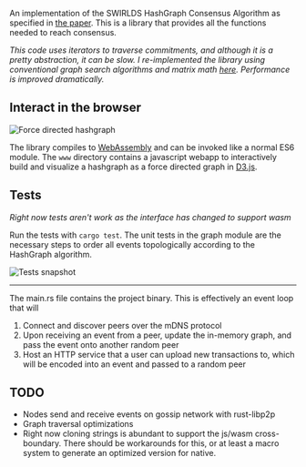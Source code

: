 An implementation of the SWIRLDS HashGraph Consensus Algorithm as specified in [the
paper](https://www.swirlds.com/downloads/SWIRLDS-TR-2016-01.pdf). This is a
library that provides all the functions needed to reach consensus.

*This code uses iterators to traverse commitments, and although it is a pretty abstraction, it can be slow. I re-implemented the library using conventional graph search algorithms and matrix math [here](https://github.com/jaybutera/fast-hashgraph). Performance is improved dramatically.*
## Interact in the browser
![Force directed hashgraph](https://github.com/jaybutera/rust-hashgraph/blob/master/web_screenshot.png)


The library compiles to [WebAssembly](https://webassembly.org/) and can be
invoked like a normal ES6 module. The ```www``` directory contains a javascript
webapp to interactively build and visualize a hashgraph as a force directed
graph in [D3.js](https://d3js.org/).

## Tests
*Right now tests aren't work as the interface has changed to support wasm*

Run the tests with ```cargo test```. The unit tests in the graph module are the necessary steps to
order all events topologically according to the HashGraph algorithm.

![Tests snapshot](https://i.imgur.com/eilv4Vk.png)

---
The main.rs file contains the project binary. This is effectively an event loop that will
1. Connect and discover peers over the mDNS protocol
2. Upon receiving an event from a peer, update the in-memory graph, and pass the event onto another random peer
3. Host an HTTP service that a user can upload new transactions to, which will be encoded into an event and passed to a
   random peer

## TODO
- Nodes send and receive events on gossip network with rust-libp2p
- Graph traversal optimizations
- Right now cloning strings is abundant to support the js/wasm cross-boundary.
  There should be workarounds for this, or at least a macro system to generate
  an optimized version for native.
